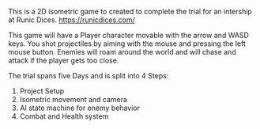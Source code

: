 This is a 2D isometric game to created to complete the trial for an intership at Runic Dices. https://runicdices.com/ 

This game will have a Player character movable with the arrow and WASD keys. You shot projectiles by aiming with the mouse and pressing the left mouse button.
Enemies will roam around the world and will chase and attack if the player gets too close.

The trial spans five Days and is split into 4 Steps:
1. Project Setup
2. Isometric movement and camera
3. AI state machine for enemy behavior
4. Combat and Health system 
